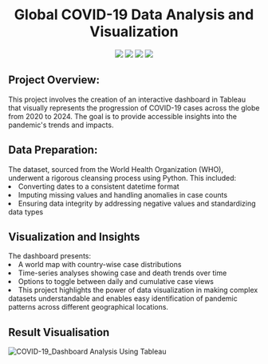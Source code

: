 <h1 align="center">Global COVID-19 Data Analysis and Visualization</h1>
<p align="center">
<img src="https://img.shields.io/badge/Python-FFD43B?style=for-the-badge&logo=python&logoColor=blue" />
<img src="https://img.shields.io/badge/Numpy-777BB4?style=for-the-badge&logo=numpy&logoColor=white" />
<img src="https://img.shields.io/badge/Pandas-2C2D72?style=for-the-badge&logo=pandas&logoColor=white" />
<img src="https://img.shields.io/badge/Tableau-E97627?style=for-the-badge&logo=Tableau&logoColor=white" />
</p>

<p  align="justify">
<h2>Project Overview:</h2>
This project involves the creation of an interactive dashboard in Tableau that visually represents the progression of COVID-19 cases across the globe from 2020 to 2024. The goal is to provide accessible insights into the pandemic's trends and impacts.

<h2>Data Preparation:</h2>
The dataset, sourced from the World Health Organization (WHO), underwent a rigorous cleansing process using Python. This included:

<li>Converting dates to a consistent datetime format</li>
<li>Imputing missing values and handling anomalies in case counts</li>
<li>Ensuring data integrity by addressing negative values and standardizing data types</li>

<h2>Visualization and Insights</h2>
The dashboard presents:

<li>A world map with country-wise case distributions</li>
<li>Time-series analyses showing case and death trends over time</li>
<li>Options to toggle between daily and cumulative case views</li>
<li>This project highlights the power of data visualization in making complex datasets understandable and enables easy identification of pandemic patterns across different geographical locations.</li>

<h2>Result Visualisation</h2>

![COVID-19_Dashboard Analysis Using Tableau](https://github.com/vaishnavik0/Global-COVID-19-Data-Analysis-and-Visualization/assets/75296347/f2aebfce-2564-4916-b0d8-b9c2e4beb86f)
